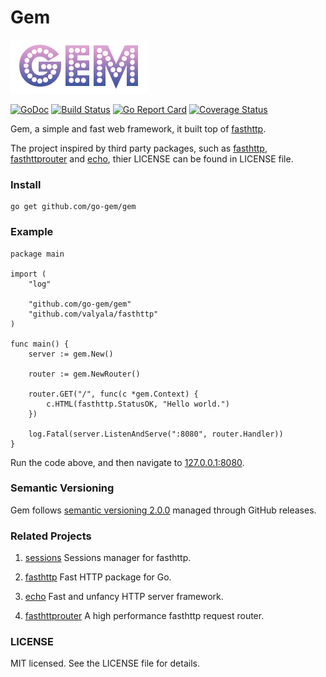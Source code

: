 Gem
===
![Gem logo](logo.png)

[![GoDoc](https://img.shields.io/badge/godoc-reference-blue.svg?style=flat-square)](https://godoc.org/github.com/go-gem/gem) 
[![Build Status](https://img.shields.io/travis/go-gem/gem.svg)](https://travis-ci.org/go-gem/gem) 
[![Go Report Card](https://img.shields.io/badge/go%20report-A+-brightgreen.svg?style=flat-square)](https://goreportcard.com/report/github.com/go-gem/gem) 
[![Coverage Status](https://img.shields.io/coveralls/go-gem/gem.svg)](https://coveralls.io/github/go-gem/gem?branch=master) 

Gem, a simple and fast web framework, it built top of [fasthttp](https://github.com/valyala/fasthttp).

The project inspired by third party packages, such as [fasthttp](https://github.com/valyala/fasthttp), [fasthttprouter](https://github.com/buaazp/fasthttprouter) and
[echo](https://github.com/labstack/echo), thier LICENSE can be found in LICENSE file.

### Install
```
go get github.com/go-gem/gem
```


### Example

```
package main

import (
	"log"
	
	"github.com/go-gem/gem"
	"github.com/valyala/fasthttp"
)

func main() {
	server := gem.New()

	router := gem.NewRouter()
	
	router.GET("/", func(c *gem.Context) {
		c.HTML(fasthttp.StatusOK, "Hello world.")
	})

	log.Fatal(server.ListenAndServe(":8080", router.Handler))
}
```

Run the code above, and then navigate to [127.0.0.1:8080](http://127.0.0.1:8080).

 
### Semantic Versioning

Gem follows [semantic versioning 2.0.0](http://semver.org/) managed through GitHub releases.


### Related Projects

1. [sessions](https://github.com/go-gem/sessions) Sessions manager for fasthttp.

2. [fasthttp](https://github.com/valyala/fasthttp) Fast HTTP package for Go.

3. [echo](https://github.com/labstack/echo) Fast and unfancy HTTP server framework.

4. [fasthttprouter](https://github.com/buaazp/fasthttprouter) A high performance fasthttp request router.

### LICENSE

MIT licensed. See the LICENSE file for details.